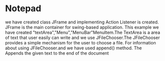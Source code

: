 # Notepad
we have created class JFrame and implementing Action Listener is created. JFrame is the main container for swing-based application. This example we have created "textArea","Menu","MenuBar"MenuItem.The TextArea is a area of text that user easily can write and we use JFileChooser.The JFileChooser provides a simple mechanism for the user to choose a file. For information about using  JFileChooser.and we have used append() method. The Appends the given text to the end of the document
